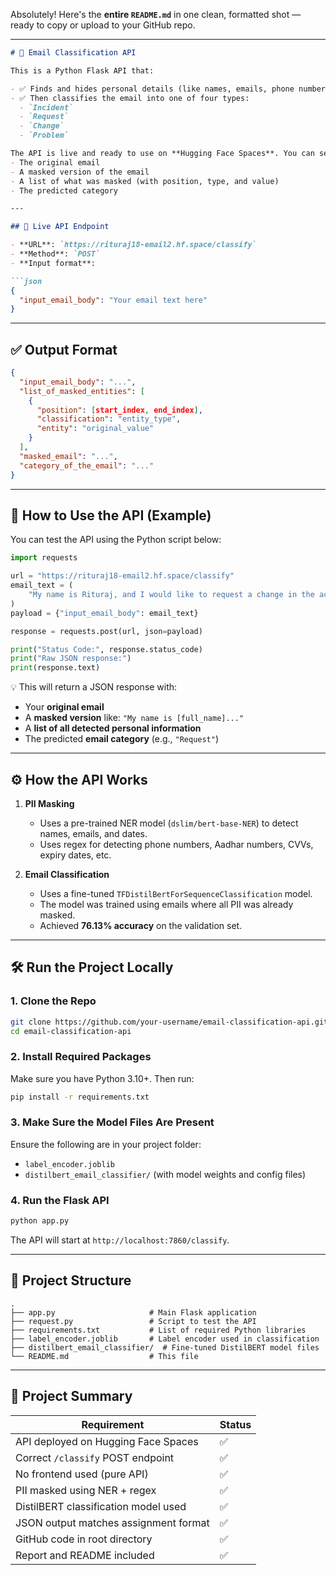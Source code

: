 Absolutely! Here's the **entire `README.md`** in one clean, formatted shot — ready to copy or upload to your GitHub repo.

---

````markdown
# 📧 Email Classification API

This is a Python Flask API that:

- ✅ Finds and hides personal details (like names, emails, phone numbers) in support emails.
- ✅ Then classifies the email into one of four types:
  - `Incident`
  - `Request`
  - `Change`
  - `Problem`

The API is live and ready to use on **Hugging Face Spaces**. You can send an email to the API and it will return:
- The original email
- A masked version of the email
- A list of what was masked (with position, type, and value)
- The predicted category

---

## 📍 Live API Endpoint

- **URL**: `https://rituraj18-email2.hf.space/classify`  
- **Method**: `POST`  
- **Input format**:

```json
{
  "input_email_body": "Your email text here"
}
````

---

## ✅ Output Format

```json
{
  "input_email_body": "...",
  "list_of_masked_entities": [
    {
      "position": [start_index, end_index],
      "classification": "entity_type",
      "entity": "original_value"
    }
  ],
  "masked_email": "...",
  "category_of_the_email": "..."
}
```

---

## 🧪 How to Use the API (Example)

You can test the API using the Python script below:

```python
import requests

url = "https://rituraj18-email2.hf.space/classify"
email_text = (
    "My name is Rituraj, and I would like to request a change in the account type associated with the email address ritu@akaike.com"
)
payload = {"input_email_body": email_text}

response = requests.post(url, json=payload)

print("Status Code:", response.status_code)
print("Raw JSON response:")
print(response.text)
```

💡 This will return a JSON response with:

* Your **original email**
* A **masked version** like: `"My name is [full_name]..."`
* A **list of all detected personal information**
* The predicted **email category** (e.g., `"Request"`)

---

## ⚙️ How the API Works

1. **PII Masking**

   * Uses a pre-trained NER model (`dslim/bert-base-NER`) to detect names, emails, and dates.
   * Uses regex for detecting phone numbers, Aadhar numbers, CVVs, expiry dates, etc.

2. **Email Classification**

   * Uses a fine-tuned `TFDistilBertForSequenceClassification` model.
   * The model was trained using emails where all PII was already masked.
   * Achieved **76.13% accuracy** on the validation set.

---

## 🛠️ Run the Project Locally

### 1. Clone the Repo

```bash
git clone https://github.com/your-username/email-classification-api.git
cd email-classification-api
```

### 2. Install Required Packages

Make sure you have Python 3.10+. Then run:

```bash
pip install -r requirements.txt
```

### 3. Make Sure the Model Files Are Present

Ensure the following are in your project folder:

* `label_encoder.joblib`
* `distilbert_email_classifier/` (with model weights and config files)

### 4. Run the Flask API

```bash
python app.py
```

The API will start at `http://localhost:7860/classify`.

---

## 📁 Project Structure

```
.
├── app.py                     # Main Flask application
├── request.py                 # Script to test the API
├── requirements.txt           # List of required Python libraries
├── label_encoder.joblib       # Label encoder used in classification
├── distilbert_email_classifier/  # Fine-tuned DistilBERT model files
└── README.md                  # This file
```

---

## 📌 Project Summary

| Requirement                           | Status |
| ------------------------------------- | ------ |
| API deployed on Hugging Face Spaces   | ✅      |
| Correct `/classify` POST endpoint     | ✅      |
| No frontend used (pure API)           | ✅      |
| PII masked using NER + regex          | ✅      |
| DistilBERT classification model used  | ✅      |
| JSON output matches assignment format | ✅      |
| GitHub code in root directory         | ✅      |
| Report and README included            | ✅      |

